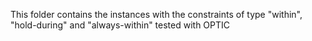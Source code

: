 This folder contains the instances with the constraints of type "within", "hold-during" and "always-within" tested with OPTIC

